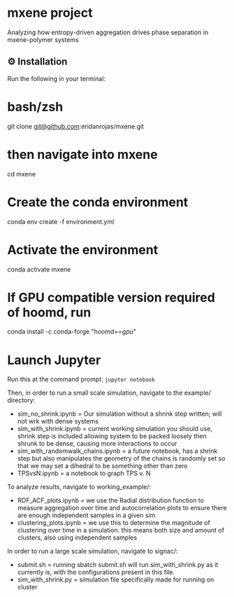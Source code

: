 # mxene project
Analyzing how entropy-driven aggregation drives phase separation in mxene-polymer systems

## ⚙️ Installation

Run the following in your terminal:

# bash/zsh
git clone git@github.com:eridanrojas/mxene.git

# then navigate into mxene
cd mxene

# Create the conda environment
conda env create -f environment.yml

# Activate the environment
conda activate mxene

# If GPU compatible version required of hoomd, run
conda install -c conda-forge "hoomd=*=gpu*"

# Launch Jupyter

Run this at the command prompt: `jupyter notebook`


Then, in order to run a small scale simulation, navigate to the example/ directory:

- sim_no_shrink.ipynb = Our simulation without a shrink step written; will not wrk with dense systems
- sim_with_shrink.ipynb = current working simulation you should use, shrink step is included allowing system to be packed loosely then shrunk to be dense, causing more interactions to occur
- sim_with_randomwalk_chains.ipynb = a future notebook, has a shrink step but also manipulates the geometry of the chains is randomly set so that we may set a dihedral to be something other than zero
- TPSvsN.ipynb = a notebook to graph TPS v. N

To analyze results, navigate to working_example/:

- RDF_ACF_plots.ipynb = we use the Radial distribution function to measure aggregation over time and autocorrelation plots to ensure there are enough independent samples in a given sim
- clustering_plots.ipynb = we use this to determine the magnitude of clustering over time in a simulation. this means both size and amount of clusters, also using independent samples

In order to run a large scale simulation, navigate to signac/:

- submit.sh = running sbatch submit.sh will run sim_with_shrink.py as it currently is, with the configurations present in this file.
- sim_with_shrink.py = simulation file specifically made for running on cluster
